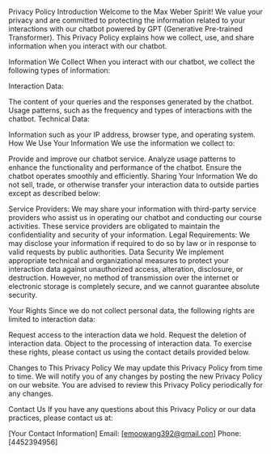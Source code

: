 Privacy Policy
Introduction
Welcome to the Max Weber Spirit! We value your privacy and are committed to protecting the information related to your interactions with our chatbot powered by GPT (Generative Pre-trained Transformer). This Privacy Policy explains how we collect, use, and share information when you interact with our chatbot.

Information We Collect
When you interact with our chatbot, we collect the following types of information:

Interaction Data:

The content of your queries and the responses generated by the chatbot.
Usage patterns, such as the frequency and types of interactions with the chatbot.
Technical Data:

Information such as your IP address, browser type, and operating system.
How We Use Your Information
We use the information we collect to:

Provide and improve our chatbot service.
Analyze usage patterns to enhance the functionality and performance of the chatbot.
Ensure the chatbot operates smoothly and efficiently.
Sharing Your Information
We do not sell, trade, or otherwise transfer your interaction data to outside parties except as described below:

Service Providers: We may share your information with third-party service providers who assist us in operating our chatbot and conducting our course activities. These service providers are obligated to maintain the confidentiality and security of your information.
Legal Requirements: We may disclose your information if required to do so by law or in response to valid requests by public authorities.
Data Security
We implement appropriate technical and organizational measures to protect your interaction data against unauthorized access, alteration, disclosure, or destruction. However, no method of transmission over the internet or electronic storage is completely secure, and we cannot guarantee absolute security.

Your Rights
Since we do not collect personal data, the following rights are limited to interaction data:

Request access to the interaction data we hold.
Request the deletion of interaction data.
Object to the processing of interaction data.
To exercise these rights, please contact us using the contact details provided below.

Changes to This Privacy Policy
We may update this Privacy Policy from time to time. We will notify you of any changes by posting the new Privacy Policy on our website. You are advised to review this Privacy Policy periodically for any changes.

Contact Us
If you have any questions about this Privacy Policy or our data practices, please contact us at:

[Your Contact Information]
Email: [emoowang392@gmail.con]
Phone: [4452394956]
